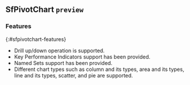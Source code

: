 ## SfPivotChart `preview`

### Features
{:#sfpivotchart-features}

* Drill up/down operation is supported.
* Key Performance Indicators support has been provided.
* Named Sets support has been provided.
* Different chart types such as column and its types, area and its types, line and its types, scatter, and pie are supported. 
